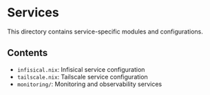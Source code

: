 # Services

This directory contains service-specific modules and configurations.

## Contents

- `infisical.nix`: Infisical service configuration
- `tailscale.nix`: Tailscale service configuration
- `monitoring/`: Monitoring and observability services
